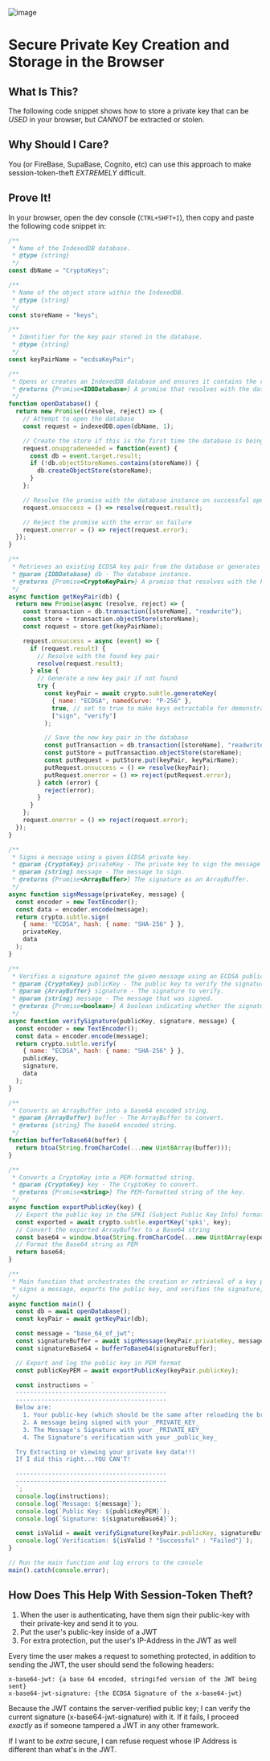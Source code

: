 ![image](https://github.com/JWally/BrowserPrivateKeyDemo/assets/2482935/b55c569a-b7dc-4731-a11d-d441a92e4297)

# Secure Private Key Creation and Storage in the Browser

## What Is This?
The following code snippet shows how to store a private key that can be _USED_ in your browser, but _CANNOT_ be extracted or stolen.

## Why Should I Care?
You (or FireBase, SupaBase, Cognito, etc) can use this approach to make session-token-theft _EXTREMELY_ difficult.

## Prove It!
In your browser, open the dev console (`CTRL+SHFT+I`), then copy and paste the following code snippet in:

```javascript
/**
 * Name of the IndexedDB database.
 * @type {string}
 */
const dbName = "CryptoKeys";

/**
 * Name of the object store within the IndexedDB.
 * @type {string}
 */
const storeName = "keys";

/**
 * Identifier for the key pair stored in the database.
 * @type {string}
 */
const keyPairName = "ecdsaKeyPair";

/**
 * Opens or creates an IndexedDB database and ensures it contains the required object store.
 * @returns {Promise<IDBDatabase>} A promise that resolves with the database object on success.
 */
function openDatabase() {
  return new Promise((resolve, reject) => {
    // Attempt to open the database
    const request = indexedDB.open(dbName, 1);

    // Create the store if this is the first time the database is being opened (i.e., on upgrade)
    request.onupgradeneeded = function(event) {
      const db = event.target.result;
      if (!db.objectStoreNames.contains(storeName)) {
        db.createObjectStore(storeName);
      }
    };

    // Resolve the promise with the database instance on successful opening
    request.onsuccess = () => resolve(request.result);

    // Reject the promise with the error on failure
    request.onerror = () => reject(request.error);
  });
}

/**
 * Retrieves an existing ECDSA key pair from the database or generates a new one if not found.
 * @param {IDBDatabase} db - The database instance.
 * @returns {Promise<CryptoKeyPair>} A promise that resolves with the key pair.
 */
async function getKeyPair(db) {
  return new Promise(async (resolve, reject) => {
    const transaction = db.transaction([storeName], "readwrite");
    const store = transaction.objectStore(storeName);
    const request = store.get(keyPairName);

    request.onsuccess = async (event) => {
      if (request.result) {
        // Resolve with the found key pair
        resolve(request.result);
      } else {
        // Generate a new key pair if not found
        try {
          const keyPair = await crypto.subtle.generateKey(
            { name: "ECDSA", namedCurve: "P-256" },
            true, // set to true to make keys extractable for demonstration
            ["sign", "verify"]
          );

          // Save the new key pair in the database
          const putTransaction = db.transaction([storeName], "readwrite");
          const putStore = putTransaction.objectStore(storeName);
          const putRequest = putStore.put(keyPair, keyPairName);
          putRequest.onsuccess = () => resolve(keyPair);
          putRequest.onerror = () => reject(putRequest.error);
        } catch (error) {
          reject(error);
        }
      }
    };
    request.onerror = () => reject(request.error);
  });
}

/**
 * Signs a message using a given ECDSA private key.
 * @param {CryptoKey} privateKey - The private key to sign the message with.
 * @param {string} message - The message to sign.
 * @returns {Promise<ArrayBuffer>} The signature as an ArrayBuffer.
 */
async function signMessage(privateKey, message) {
  const encoder = new TextEncoder();
  const data = encoder.encode(message);
  return crypto.subtle.sign(
    { name: "ECDSA", hash: { name: "SHA-256" } },
    privateKey,
    data
  );
}

/**
 * Verifies a signature against the given message using an ECDSA public key.
 * @param {CryptoKey} publicKey - The public key to verify the signature with.
 * @param {ArrayBuffer} signature - The signature to verify.
 * @param {string} message - The message that was signed.
 * @returns {Promise<boolean>} A boolean indicating whether the signature is valid.
 */
async function verifySignature(publicKey, signature, message) {
  const encoder = new TextEncoder();
  const data = encoder.encode(message);
  return crypto.subtle.verify(
    { name: "ECDSA", hash: { name: "SHA-256" } },
    publicKey,
    signature,
    data
  );
}

/**
 * Converts an ArrayBuffer into a base64 encoded string.
 * @param {ArrayBuffer} buffer - The ArrayBuffer to convert.
 * @returns {string} The base64 encoded string.
 */
function bufferToBase64(buffer) {
  return btoa(String.fromCharCode(...new Uint8Array(buffer)));
}

/**
 * Converts a CryptoKey into a PEM-formatted string.
 * @param {CryptoKey} key - The CryptoKey to convert.
 * @returns {Promise<string>} The PEM-formatted string of the key.
 */
async function exportPublicKey(key) {
  // Export the public key in the SPKI (Subject Public Key Info) format
  const exported = await crypto.subtle.exportKey('spki', key);
  // Convert the exported ArrayBuffer to a Base64 string
  const base64 = window.btoa(String.fromCharCode(...new Uint8Array(exported)));
  // Format the Base64 string as PEM
  return base64;
}

/**
 * Main function that orchestrates the creation or retrieval of a key pair,
 * signs a message, exports the public key, and verifies the signature, logging the results to the console.
 */
async function main() {
  const db = await openDatabase();
  const keyPair = await getKeyPair(db);

  const message = "base_64_of_jwt";
  const signatureBuffer = await signMessage(keyPair.privateKey, message);
  const signatureBase64 = bufferToBase64(signatureBuffer);

  // Export and log the public key in PEM format
  const publicKeyPEM = await exportPublicKey(keyPair.publicKey);

  const instructions = `
  ------------------------------------------
  ------------------------------------------
  Below are:
    1. Your public-key (which should be the same after reloading the browser)
    2. A message being signed with your _PRIVATE_KEY_
    3. The Message's Signature with your _PRIVATE_KEY_
    4. The Signature's verification with your _public_key_

  Try Extracting or viewing your private key data!!!
  If I did this right...YOU CAN'T!

  ------------------------------------------
  ------------------------------------------
  `;
  console.log(instructions);
  console.log(`Message: ${message}`);
  console.log(`Public Key: ${publicKeyPEM}`);
  console.log(`Signature: ${signatureBase64}`);

  const isValid = await verifySignature(keyPair.publicKey, signatureBuffer, message);
  console.log(`Verification: ${isValid ? "Successful" : "Failed"}`);
}

// Run the main function and log errors to the console
main().catch(console.error);

```

## How Does This Help With Session-Token Theft?

1. When the user is authenticating, have them sign their public-key with their private-key and send it to you.
2. Put the user's public-key inside of a JWT
3. For extra protection, put the user's IP-Address in the JWT as well

Every time the user makes a request to something protected, in addition to sending the JWT, the user should send the following headers:
```
x-base64-jwt: {a base 64 encoded, stringifed version of the JWT being sent}
x-base64-jwt-signature: {the ECDSA Signature of the x-base64-jwt}
```

Because the JWT contains the server-verified public key; I can verify the current signature (x-base64-jwt-signature) with it. If it fails, I proceed _exactly_ as if someone tampered a JWT in any other framework.

If I want to be _extra_ secure, I can refuse request whose IP Address is different than what's in the JWT. 
